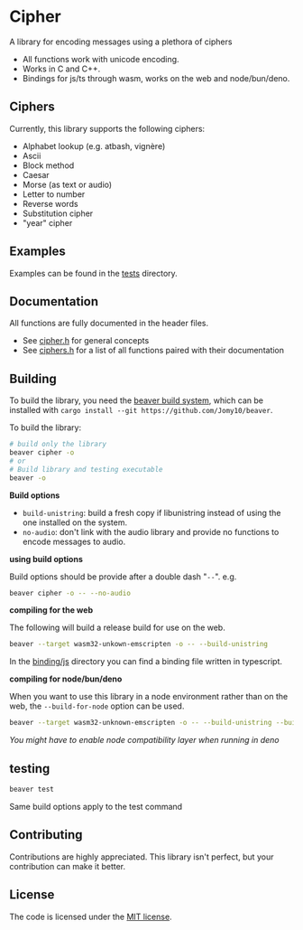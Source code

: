 # Cipher

A library for encoding messages using a plethora of ciphers

- All functions work with unicode encoding.
- Works in C and C++.
- Bindings for js/ts through wasm, works on the web and node/bun/deno.

## Ciphers

Currently, this library supports the following ciphers:
- Alphabet lookup (e.g. atbash, vignère)
- Ascii
- Block method
- Caesar
- Morse (as text or audio)
- Letter to number
- Reverse words
- Substitution cipher
- "year" cipher

## Examples

Examples can be found in the [tests](./tests) directory.

## Documentation

All functions are fully documented in the header files.

- See [cipher.h](./include/cipher/cipher.h) for general concepts
- See [ciphers.h](./include/cipher/ciphers.h) for a list of all functions paired
  with their documentation

## Building

To build the library, you need the [beaver build system](https://github.com/Jomy10/beaver),
which can be installed with `cargo install --git https://github.com/Jomy10/beaver`.

To build the library:

```sh
# build only the library
beaver cipher -o
# or
# Build library and testing executable
beaver -o
```

**Build options**
- `build-unistring`: build a fresh copy if libunistring instead of using the one
  installed on the system.
- `no-audio`: don't link with the audio library and provide no functions to
  encode messages to audio.

**using build options**

Build options should be provide after a double dash "`--`". e.g.

```sh
beaver cipher -o -- --no-audio
```

**compiling for the web**

The following will build a release build for use on the web.

```sh
beaver --target wasm32-unkown-emscripten -o -- --build-unistring
```

In the [binding/js](binding/js) directory you can find a binding file written
in typescript.

**compiling for node/bun/deno**

When you want to use this library in a node environment rather than on the web,
the `--build-for-node` option can be used.

```sh
beaver --target wasm32-unknown-emscripten -o -- --build-unistring --build-for-node
```

*You might have to enable node compatibility layer when running in deno*

## testing

```sh
beaver test
```

Same build options apply to the test command

## Contributing

Contributions are highly appreciated. This library isn't perfect, but your
contribution can make it better.

## License

The code is licensed under the [MIT license](LICENSE).
